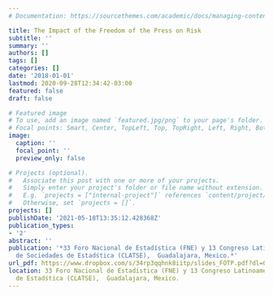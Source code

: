 ```yaml
---
# Documentation: https://sourcethemes.com/academic/docs/managing-content/

title: The Impact of the Freedom of the Press on Risk
subtitle: ''
summary: ''
authors: []
tags: []
categories: []
date: '2018-01-01'
lastmod: 2020-09-28T12:34:42-03:00
featured: false
draft: false

# Featured image
# To use, add an image named `featured.jpg/png` to your page's folder.
# Focal points: Smart, Center, TopLeft, Top, TopRight, Left, Right, BottomLeft, Bottom, BottomRight.
image:
  caption: ''
  focal_point: ''
  preview_only: false

# Projects (optional).
#   Associate this post with one or more of your projects.
#   Simply enter your project's folder or file name without extension.
#   E.g. `projects = ["internal-project"]` references `content/project/deep-learning/index.md`.
#   Otherwise, set `projects = []`.
projects: []
publishDate: '2021-05-18T13:35:12.428368Z'
publication_types:
- '2'
abstract: ''
publication: '*33 Foro Nacional de Estadística (FNE) y 13 Congreso Latinoamericano
  de Sociedades de Estadśtica (CLATSE),  Guadalajara, Mexico.*'
url_pdf: https://www.dropbox.com/s/34rp3qqhnk8iitp/slides_FOTP.pdf?dl=0
location: 33 Foro Nacional de Estadística (FNE) y 13 Congreso Latinoamericano de Sociedades
  de Estadśtica (CLATSE),  Guadalajara, Mexico.
---
```

